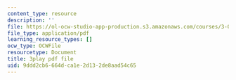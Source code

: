 ```yaml
---
content_type: resource
description: ''
file: https://ol-ocw-studio-app-production.s3.amazonaws.com/courses/3-091sc-introduction-to-solid-state-chemistry-fall-2010/9ddd2cb6664dca1e2d132de8aad54c65_2eLeU6-0W7E.pdf
file_type: application/pdf
learning_resource_types: []
ocw_type: OCWFile
resourcetype: Document
title: 3play pdf file
uid: 9ddd2cb6-664d-ca1e-2d13-2de8aad54c65
---
```

